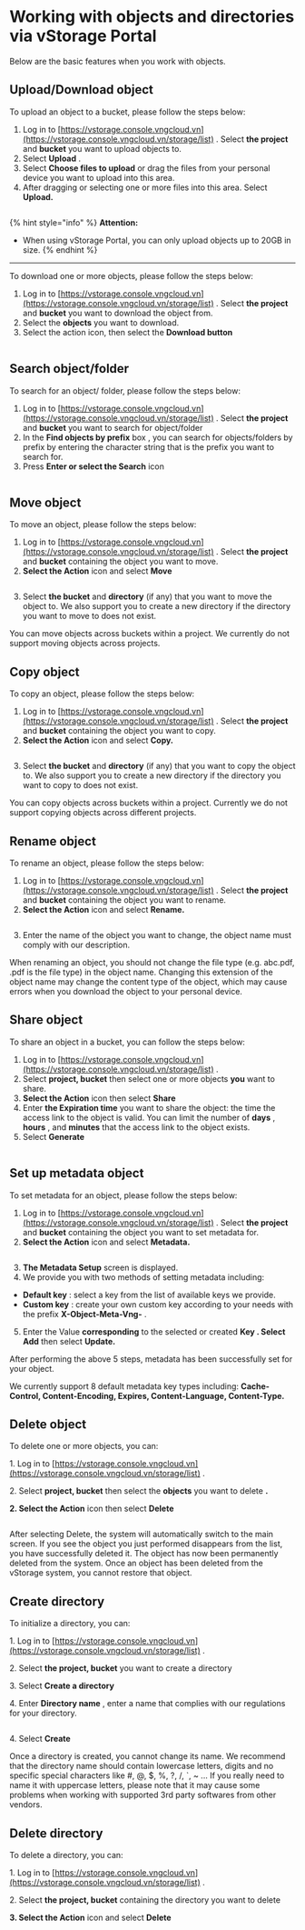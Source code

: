 # Working with objects and directories via vStorage Portal

Below are the basic features when you work with objects.

## Upload/Download object <a href="#upload-download-object" id="upload-download-object"></a>

To upload an object to a bucket, please follow the steps below:

1. Log in to [https://vstorage.console.vngcloud.vn](https://vstorage.console.vngcloud.vn/storage/list) . Select **the project** and **bucket** you want to upload objects to.
2. Select **Upload** .
3. Select **Choose files to upload** or drag the files from your personal device you want to upload into this area.
4. After dragging or selecting one or more files into this area. Select **Upload.**

<figure><img src="../../../../../.gitbook/assets/image (80) (1).png" alt=""><figcaption></figcaption></figure>

{% hint style="info" %}
**Attention:**

* When using vStorage Portal, you can only upload objects up to 20GB in size.
{% endhint %}

***

To download one or more objects, please follow the steps below:

1. Log in to [https://vstorage.console.vngcloud.vn](https://vstorage.console.vngcloud.vn/storage/list) . Select **the project** and **bucket** you want to download the object from.
2. Select the **objects** you want to download.
3. Select the action icon, then select the **Download button**

<figure><img src="../../../../../.gitbook/assets/image (1) (1) (1) (1) (1) (1) (1) (1) (1) (1).png" alt=""><figcaption></figcaption></figure>

## Search object/folder <a href="#tim-kiem-object-folder" id="tim-kiem-object-folder"></a>

To search for an object/ folder, please follow the steps below:

1. Log in to [https://vstorage.console.vngcloud.vn](https://vstorage.console.vngcloud.vn/storage/list) . Select **the project** and **bucket** you want to search for object/folder
2. In the **Find objects by prefix** box , you can search for objects/folders by prefix by entering the character string that is the prefix you want to search for.
3. Press **Enter or select the Search** icon

<figure><img src="../../../../../.gitbook/assets/image (2) (1) (1) (1) (1) (1) (1) (1).png" alt=""><figcaption></figcaption></figure>

## Move object <a href="#di-chuyen-object" id="di-chuyen-object"></a>

To move an object, please follow the steps below:

1. Log in to [https://vstorage.console.vngcloud.vn](https://vstorage.console.vngcloud.vn/storage/list) . Select **the project** and **bucket** containing the object you want to move.
2. **Select the Action** icon and select **Move**

<figure><img src="../../../../../.gitbook/assets/image (3) (1) (1) (1) (1) (1) (1) (1).png" alt=""><figcaption></figcaption></figure>

3. Select **the bucket** and **directory** (if any) that you want to move the object to. We also support you to create a new directory if the directory you want to move to does not exist.

You can move objects across buckets within a project. We currently do not support moving objects across projects.

## Copy object <a href="#sao-chep-object" id="sao-chep-object"></a>

To copy an object, please follow the steps below:

1. Log in to [https://vstorage.console.vngcloud.vn](https://vstorage.console.vngcloud.vn/storage/list) . Select **the project** and **bucket** containing the object you want to copy.
2. **Select the Action** icon and select **Copy.**

<figure><img src="../../../../../.gitbook/assets/image (4) (1) (1) (1) (1) (1) (1).png" alt=""><figcaption></figcaption></figure>

3. Select **the bucket** and **directory** (if any) that you want to copy the object to. We also support you to create a new directory if the directory you want to copy to does not exist.

You can copy objects across buckets within a project. Currently we do not support copying objects across different projects.

## Rename object <a href="#doi-ten-object" id="doi-ten-object"></a>

To rename an object, please follow the steps below:

1. Log in to [https://vstorage.console.vngcloud.vn](https://vstorage.console.vngcloud.vn/storage/list) . Select **the project** and **bucket** containing the object you want to rename.
2. **Select the Action** icon and select **Rename.**

<figure><img src="../../../../../.gitbook/assets/image (5) (1) (1) (1) (1) (1).png" alt=""><figcaption></figcaption></figure>

3. Enter the name of the object you want to change, the object name must comply with our description.

When renaming an object, you should not change the file type (e.g. abc.pdf, .pdf is the file type) in the object name. Changing this extension of the object name may change the content type of the object, which may cause errors when you download the object to your personal device.

## Share object <a href="#chia-se-object" id="chia-se-object"></a>

To share an object in a bucket, you can follow the steps below:

1. Log in to [https://vstorage.console.vngcloud.vn](https://vstorage.console.vngcloud.vn/storage/list) .
2. Select **project, bucket** then select one or more objects **you** want to share.
3. **Select the Action** icon then select **Share**
4. Enter **the Expiration time** you want to share the object: the time the access link to the object is valid. You can limit the number of **days** , **hours** , and **minutes** that the access link to the object exists.
5. Select **Generate**

<figure><img src="../../../../../.gitbook/assets/image (6) (1) (1) (1) (1) (1).png" alt=""><figcaption></figcaption></figure>

## Set up metadata object <a href="#thiet-lap-metadata-object" id="thiet-lap-metadata-object"></a>

To set metadata for an object, please follow the steps below:

1. Log in to [https://vstorage.console.vngcloud.vn](https://vstorage.console.vngcloud.vn/storage/list) . Select **the project** and **bucket** containing the object you want to set metadata for.
2. **Select the Action** icon and select **Metadata.**

<figure><img src="../../../../../.gitbook/assets/image (7) (1) (1) (1) (1) (1).png" alt=""><figcaption></figcaption></figure>

3. **The Metadata Setup** screen is displayed.
4. We provide you with two methods of setting metadata including:

* **Default key** : select a key from the list of available keys we provide.
* **Custom key** : create your own custom key according to your needs with the prefix **X-Object-Meta-Vng-** .

5. Enter the Value **corresponding** to the selected or created **Key . Select Add** then select **Update.**

After performing the above 5 steps, metadata has been successfully set for your object.

We currently support 8 default metadata key types including: **Cache-Control, Content-Encoding, Expires, Content-Language, Content-Type.**

## Delete object <a href="#xoa-object" id="xoa-object"></a>

To delete one or more objects, you can:

1\. Log in to [https://vstorage.console.vngcloud.vn](https://vstorage.console.vngcloud.vn/storage/list) .

2\. Select **project, bucket** then select the **objects** you want to delete **.**

**2. Select the Action** icon then select **Delete**

<figure><img src="../../../../../.gitbook/assets/image (8) (1) (1) (1) (1) (1).png" alt=""><figcaption></figcaption></figure>

After selecting Delete, the system will automatically switch to the main screen. If you see the object you just performed disappears from the list, you have successfully deleted it. The object has now been permanently deleted from the system. Once an object has been deleted from the vStorage system, you cannot restore that object.

## Create directory <a href="#khoi-tao-directory" id="khoi-tao-directory"></a>

To initialize a directory, you can:

1\. Log in to [https://vstorage.console.vngcloud.vn](https://vstorage.console.vngcloud.vn/storage/list) .

2\. Select **the project, bucket** you want to create a directory

3\. Select **Create a directory**

4\. Enter **Directory name** , enter a name that complies with our regulations for your directory.

<figure><img src="../../../../../.gitbook/assets/image (9) (1) (1) (1) (1).png" alt=""><figcaption></figcaption></figure>

4\. Select **Create**

Once a directory is created, you cannot change its name. We recommend that the directory name should contain lowercase letters, digits and no specific special characters like #, @, $, %, ?, /, \`, \~ ... If you really need to name it with uppercase letters, please note that it may cause some problems when working with supported 3rd party softwares from other vendors.

## Delete directory <a href="#xoa-directory" id="xoa-directory"></a>

To delete a directory, you can:

1\. Log in to [https://vstorage.console.vngcloud.vn](https://vstorage.console.vngcloud.vn/storage/list) .

2\. Select **the project, bucket** containing the directory you want to delete

**3. Select the Action** icon and select **Delete**

<figure><img src="../../../../../.gitbook/assets/image (10) (1) (1) (1) (1).png" alt=""><figcaption></figcaption></figure>
